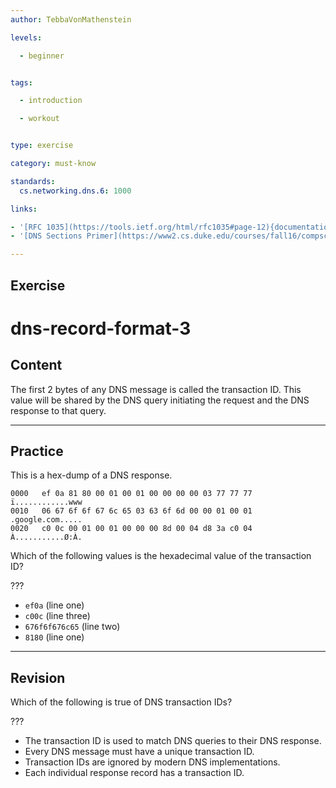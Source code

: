 ```yaml
---
author: TebbaVonMathenstein

levels:

  - beginner


tags:

  - introduction

  - workout


type: exercise

category: must-know

standards:
  cs.networking.dns.6: 1000

links:

- '[RFC 1035](https://tools.ietf.org/html/rfc1035#page-12){documentation}'
- '[DNS Sections Primer](https://www2.cs.duke.edu/courses/fall16/compsci356/DNS/DNS-primer.pdf){article}'

---
```


## Exercise

# dns-record-format-3

## Content

The first 2 bytes of any DNS message is called the transaction ID. This value will be shared by the DNS query initiating the request and the DNS response to that query.

---
## Practice

This is a hex-dump of a DNS response.

```
0000   ef 0a 81 80 00 01 00 01 00 00 00 00 03 77 77 77   ï............www
0010   06 67 6f 6f 67 6c 65 03 63 6f 6d 00 00 01 00 01   .google.com.....
0020   c0 0c 00 01 00 01 00 00 00 8d 00 04 d8 3a c0 04   À...........Ø:À.
```

Which of the following values is the hexadecimal value of the transaction ID?

???

* `ef0a` (line one)
* `c00c` (line three)
* `676f6f676c65` (line two)
* `8180` (line one)


---
## Revision

Which of the following is true of DNS transaction IDs?

???

* The transaction ID is used to match DNS queries to their DNS response.
* Every DNS message must have a unique transaction ID.
* Transaction IDs are ignored by modern DNS implementations.
* Each individual response record has a transaction ID.
